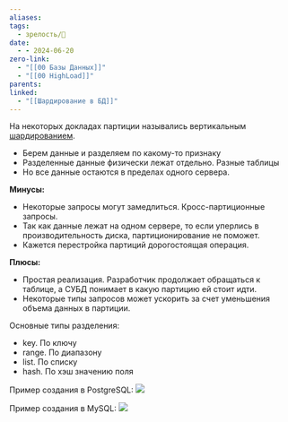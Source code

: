 ```yaml
---
aliases: 
tags:
  - зрелость/🌱
date:
  - - 2024-06-20
zero-link:
  - "[[00 Базы Данных]]"
  - "[[00 HighLoad]]"
parents: 
linked:
  - "[[Шардирование в БД]]"
---
```

На некоторых докладах партиции назывались вертикальным [шардированием](Шардирование%20в%20БД.md).


- Берем данные и разделяем по какому-то признаку
- Разделенные данные физически лежат отдельно. Разные таблицы
- Но все данные остаются в пределах одного сервера.

**Минусы:**
- Некоторые запросы могут замедлиться. Кросс-партиционные запросы.
- Так как данные лежат на одном сервере, то если уперлись в производительность диска, партиционирование не поможет.
- Кажется перестройка партиций дорогостоящая операция.

**Плюсы:**
- Простая реализация. Разработчик продолжает обращаться к таблице, а СУБД понимает в какую партицию ей стоит идти.
- Некоторые типы запросов может ускорить за счет уменьшения объема данных в партиции.

Основные типы разделения:
- key. По ключу
- range. По диапазону
- list. По списку
- hash. По хэш значению поля
 
Пример создания в PostgreSQL: ![](Pasted%20image%2020240620214723.png)

Пример создания в MySQL: ![](Pasted%20image%2020240620214648.png)